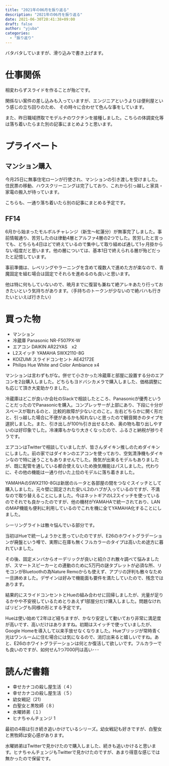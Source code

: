 ```yaml
---
title: "2021年の06月を振り返る"
description: "2021年の06月を振り返る"
date: 2021-06-30T20:41:38+09:00
draft: false
author: "yjuba"
categories:
  - "振り返り"
---
```


バタバタしていますが、滑り込みで書き上げます。

# 仕事関係
相変わらずスライドを作ることが殆どです。

関係ない案件の差し込みも入っていますが、エンジニアというよりは便利屋という感じの立ち回りのため、
その時々に合わせて色んな事をしています。

また、昨日職域摂取でモデルナのワクチンを接種しました。こちらの体調変化等は落ち着いたらまた別の記事にまとめようと思います。

# プライベート

## マンション購入
今月25日に無事住宅ローンが行使され、マンションの引き渡しを受けました。住民票の移動、ハウスクリーニングは完了しており、これから引っ越しと家具・家電の搬入が待っています。

こちらも、一通り落ち着いたら別の記事にまとめる予定です。

## FF14
6月から始まったモルボルチャレンジ（新生～紅蓮分）が無事完了しました。事前情報通り、苦労したのは律動4層とアルファ4層の2つでした。苦労したと言っても、どちらも4日ほどで終えているので集中して取り組めば通して1ヶ月掛からない程度だと思います。他の層については、基本1日で終えられる層が殆どだったと記憶しています。

事前準備は、レベリングやラーニングを含めて複数人で進めた方が楽なので、青魔固定を組む場合は固定でそれらを進めるのも良いと思います。

他は特に何もしていないので、暁月までに復習も兼ねて絶アレキあたり行っておきたいという気持ちがあります。（手持ちのトークンが少ないので絶バハも行きたいといえば行きたい）

# 買った物
- マンション
- 冷蔵庫 Panasonic NR-F507PX-W
- エアコン DAIKIN AR22YAS　x2
- L2スイッチ YAMAHA SWX2110-8G
- KOIZUMI スライドコンセント AE42172E
- Philips Hue White and Color Ambiance x4

マンションは言わずもがな。併せて小さかった冷蔵庫と部屋に設置する分のエアコンを2台購入しました。どちらもヨドバシカメラで購入しました、価格調整にも応じて頂き大変助かりました。

冷蔵庫はどこが良いか会社のSlackで相談したところ、Panasonicが優秀ということだったのでPanasonicを購入。コンプレッサーが上部にあり、下段に十分がスペースが取れるのと、比較的故障が少ないとのこと。左右どちらかに開く形だと、引っ越した場合に不便があるかも知れないと思ったので観音開きのタイプを選択しました。また、引き出しが100％引き出せるため、奥の物も取り出しやすいのは好印象でした。冷凍庫もかなり大きくなったので、ふるさと納税が捗りそうです。

エアコンはTwitterで相談していましたが、皆さんダイキン推しのためダイキンにしました。前の家ではダイキンのエアコンを使っており、空気清浄機もダイキンなので特に迷うこともありませんでした。換気が出来るモデルもありましたが、既に配管を通している都合使えないため換気機能はパスしました。代わりに、その他の機能は一通り付いた上位のモデルに落ち着きました。

YAMAHAのSWX2110-8Gは新居のルータと各部屋の間をつなぐスイッチとして購入しました。元々壁に固定された安いL2のハブが入っているのですが、不満なので取り替えることにしました。今はネットギアのL2スイッチを使っているのでそれでも良かったのですが、他の機材がYAMAHAで統一されており、LANのMAP機能も便利に利用しているのでこれを機に全てYAMAHA化することにしました。

シーリングライトは散々悩んでいる部分です。

当初はHueで統一しようかと思っていたのですが、E26のホワイトグラデーションが廃盤という噂で、実際に在庫も無くフルカラーのタイプは高いため途方に暮れていました。

その後、固定メンバからオーデリックが良いと紹介され散々調べて悩みましたが、スマートスピーカーとの連動のために5万円の謎タブレットが必須な所、リモコンがBluetoothの為Nature Remoからも使えず、アプリの評判も散々なため一旦諦めました。デザインは好みで機能面も要件を満たしていたので、残念ではあります。

結果的にスライドコンセントとHueの組み合わせに回帰しましたが、光量が足りるかやや不安視しているためとりあえず1部屋分だけ購入しました。問題なければリビングも同様の形とする予定です。

Hueは使い始めて2年ほど経ちますが、かなり安定して動いており非常に満足度が高いです、高いだけはありますね。初期はスイッチで使っていましたが、Google Homeを導入して以来手放せなくなりました。Hueブリッジが常時青く光はワンルームに住む場合には気になるので、消灯出来ると嬉しいですね。あと、E26のホワイトグラデーションは何とか復活して欲しいです。フルカラーでも良いのですが、如何せん1つ7000円は高い･･･

# 読んだ書籍
- 幸せカナコの殺し屋生活（４）
- 幸せカナコの殺し屋生活（５）
- 幼女戦記（21）
- 白聖女と黒牧師（８）
- 水曜姉弟（１）
- ヒナちゃんチェンジ 1

最初の4冊は引き続き追いかけているシリーズ。幼女戦記も好きですが、白聖女と黒牧師は安心感があります。

水曜姉弟はTwitterで見かけたので購入しました、続きも追いかけると思います。ヒナちゃんチェンジもTwitterで見かけたのですが、あまり得意な感じでは無かったので保留です。
